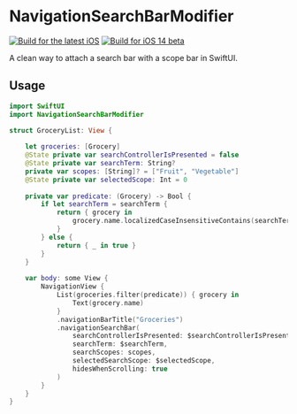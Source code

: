 # NavigationSearchBarModifier

[![Build for the latest iOS](https://github.com/stleamist/NavigationSearchBarModifier/workflows/Build%20for%20the%20latest%20iOS/badge.svg)](https://github.com/stleamist/NavigationSearchBarModifier/actions?query=workflow%3A%22Build+for+the+latest+iOS%22)
[![Build for iOS 14 beta](https://github.com/stleamist/NavigationSearchBarModifier/workflows/Build%20for%20iOS%2014%20beta/badge.svg)](https://github.com/stleamist/NavigationSearchBarModifier/actions?query=workflow%3A%22Build+for+iOS+14+beta%22)

A clean way to attach a search bar with a scope bar in SwiftUI.

## Usage
```swift
import SwiftUI
import NavigationSearchBarModifier

struct GroceryList: View {
    
    let groceries: [Grocery]
    @State private var searchControllerIsPresented = false
    @State private var searchTerm: String?
    private var scopes: [String]? = ["Fruit", "Vegetable"]
    @State private var selectedScope: Int = 0
    
    private var predicate: (Grocery) -> Bool {
        if let searchTerm = searchTerm {
            return { grocery in
                grocery.name.localizedCaseInsensitiveContains(searchTerm)
            }
        } else {
            return { _ in true }
        }
    }
    
    var body: some View {
        NavigationView {
            List(groceries.filter(predicate)) { grocery in
                Text(grocery.name)
            }
            .navigationBarTitle("Groceries")
            .navigationSearchBar(
                searchControllerIsPresented: $searchControllerIsPresented,
                searchTerm: $searchTerm,
                searchScopes: scopes,
                selectedSearchScope: $selectedScope,
                hidesWhenScrolling: true
            )
        }
    }
}
```
